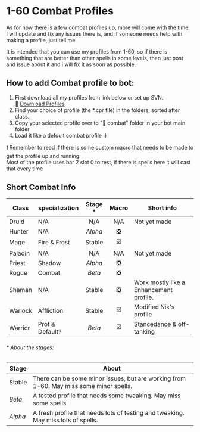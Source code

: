 # 1-60 Combat Profiles  
As for now there is a few combat profiles up, more will come with the time.  
I will update and fix any issues there is, and if someone needs help with making a profile, just tell me.

It is intended that you can use my profiles from 1-60, so if there is something that are better than other spells in some levels, then just post and issue about it and i will fix it as soon as possible.


## How to add Combat profile to bot:  
1. First download all my profiles from link below or set up SVN.  
  :link: [Download Profiles](https://github.com/LoctusBin/Collection-of-Profiles/archive/master.zip)
2. Find your choice of profile (the *.cpr file) in the folders, sorted after class.
3. Copy your selected profile over to ":file_folder: combat" folder in your bot main folder
4. Load it like a defoult combat profile :)

:exclamation: Remember to read if there is some custom macro that needs to be made to get the profile up and running.  
Most of the profile uses bar 2 slot 0 to rest, if there is spells here it will cast that every time


## Short Combat Info

| Class   | specialization  | Stage * | Macro                         | Short info       |
|---------|-----------------|:-------:|:-----------------------------:|------------------|
| Druid   | N/A             | N/A     | N/A                           | Not yet made     |
| Hunter  | N/A             | _Alpha_ | :negative_squared_cross_mark: |  |
| Mage    | Fire & Frost    | Stable  | :ballot_box_with_check:       |  |
| Paladin | N/A             | N/A     | N/A                           | Not yet made     |
| Priest  | Shadow          | _Alpha_ | :negative_squared_cross_mark: |  |
| Rogue   | Combat          | _Beta_  | :negative_squared_cross_mark: |  |
| Shaman  | N/A             | Stable  | :negative_squared_cross_mark: | Work mostly like a Enhancement profile. |
| Warlock | Affliction      | Stable  | :ballot_box_with_check:       | Modified Nik's profile |
| Warrior | Prot & Default? | _Beta_  | :ballot_box_with_check:       | Stancedance & off-tanking |
  
  
###### \* About the stages:
| Stage    | About           | 
|----------|-----------------|
| Stable   | There can be some minor issues, but are working from 1-60. May miss some minor spells.  |
| _Beta_   | A tested profile that needs some tweaking. May miss some spells. |
| _Alpha_  | A fresh profile that needs lots of testing and tweaking. May miss lots of spells.  |

